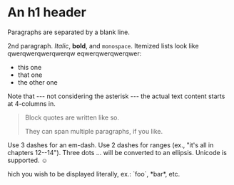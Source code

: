 An h1 header
============

Paragraphs are separated by a blank line.

2nd paragraph. *Italic*, **bold**, and `monospace`. Itemized lists
look like qwerqwerqwerqwerqw eqwerqwerqwerqwer:

  * this one
  * that one
  * the other one

Note that --- not considering the asterisk --- the actual text
content starts at 4-columns in.

> Block quotes are
> written like so.
>
> They can span multiple paragraphs,
> if you like.

Use 3 dashes for an em-dash. Use 2 dashes for ranges (ex., "it's all
in chapters 12--14"). Three dots ... will be converted to an ellipsis.
Unicode is supported. ☺



hich you wish to be displayed literally, ex.: \`foo\`, \*bar\*, etc.
